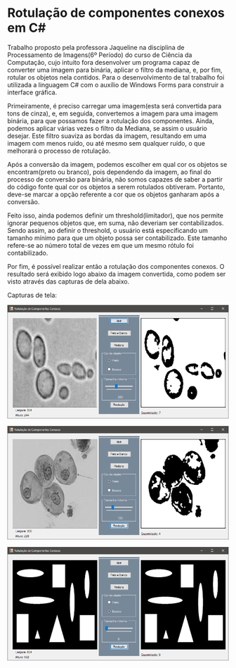 # Rotulação de componentes conexos em C#

  Trabalho proposto pela professora Jaqueline na disciplina de Processamento de Imagens(6º Período) do curso de Ciência da Computação, cujo intuito fora desenvolver um programa capaz de converter uma imagem para binária, aplicar o filtro da mediana, e, por fim, rotular os objetos nela contidos. Para o desenvolvimento de tal trabalho foi utilizada a linguagem C# com o auxílio de Windows Forms para construir a interface gráfica.

  Primeiramente, é preciso carregar uma imagem(esta será convertida para tons de cinza), e, em seguida, convertemos a imagem para uma imagem binária, para que possamos fazer a rotulação dos componentes. Ainda, podemos aplicar várias vezes o filtro da Mediana, se assim o usuário desejar. Este filtro suaviza as bordas da imagem, resultando em uma imagem com menos ruído, ou até mesmo sem qualquer ruído, o que melhorará o processo de rotulação.

  Após a conversão da imagem, podemos escolher em qual cor os objetos se encontram(preto ou branco), pois dependendo da imagem, ao final do processo de conversão para binária, não somos capazes de saber a partir do código fonte qual cor os objetos a serem rotulados obtiveram. Portanto, deve-se marcar a opção referente a cor que os objetos ganharam após a conversão. 

  Feito isso, ainda podemos definir um threshold(limitador), que nos permite ignorar pequenos objetos que, em suma, não deveriam ser contabilizados. Sendo assim, ao definir o threshold, o usuário está especificando um tamanho mínimo para que um objeto possa ser contabilizado. Este tamanho refere-se ao número total de vezes em que um mesmo rótulo foi contabilizado.

  Por fim, é possível realizar então a rotulação dos componentes conexos. O resultado será exibido logo abaixo da imagem convertida, como podem ser visto através das capturas de dela abaixo.


Capturas de tela:

![Captura 1](screenshots/captura1.png)

![Captura 2](screenshots/captura2.png)

![Captura 3](screenshots/captura3.png)
